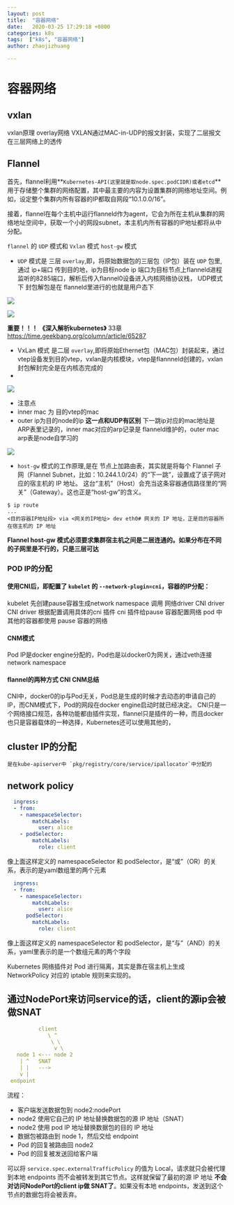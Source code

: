 ```yaml
---
layout: post
title:  "容器网络"
date:   2020-03-25 17:29:18 +0800
categories: k8s
tags:  ["k8s", "容器网络"]
author: zhaojizhuang

---
```


# 容器网络


##  vxlan 

vxlan原理 overlay网络
VXLAN通过MAC-in-UDP的报文封装，实现了二层报文在三层网络上的透传

## Flannel

首先，flannel利用**`Kubernetes-API(这里就是取node.spec.podCIDR)或者etcd`**用于存储整个集群的网络配置，其中最主要的内容为设置集群的网络地址空间。例如，设定整个集群内所有容器的IP都取自网段“10.1.0.0/16”。

接着，flannel在每个主机中运行flanneld作为agent，它会为所在主机从集群的网络地址空间中，获取一个小的网段subnet，本主机内所有容器的IP地址都将从中分配。

`flannel` 的 `UDP` 模式和 `Vxlan` 模式 `host-gw` 模式

- `UDP` 模式是 三层 `overlay`,即，将原始数据包的三层包（IP包）装在 `UDP` 包里,通过 ip+端口 传到目的地，ip为目标node ip 端口为目标节点上flanneld进程监听的8285端口，解析后传入flannel0设备进入内核网络协议栈，
UDP模式下 封包解包是在 flanneld里进行的也就是用户态下

![](https://static001.geekbang.org/resource/image/84/8d/84caa6dc3f9dcdf8b88b56bd2e22138d.png)

![](https://static001.geekbang.org/resource/image/e6/f0/e6827cecb75641d3c8838f2213543cf0.png)

**重要！！！ 《深入解析kubernetes》** 33章  https://time.geekbang.org/column/article/65287

- VxLan 模式 是二层 `overlay`,即将原始Ethernet包（MAC包）封装起来，通过vtep设备发到目的vtep，vxlan是内核模块，vtep是flannneld创建的，vxlan封包解封完全是在内核态完成的
- 

![](https://static001.geekbang.org/resource/image/43/41/43f5ebb001145ecd896fd10fb27c5c41.png)

 - 注意点 
  - inner mac 为 目的vtep的mac
  - outer ip为目的node的ip **这一点和UDP有区别**
下一跳ip对应的mac地址是ARP表里记录的，inner mac对应的arp记录是 flanneld维护的，outer mac arp表是node自学习的

![](https://static001.geekbang.org/resource/image/ce/38/cefe6b99422fba768c53f0093947cd38.png)

- `host-gw` 模式的工作原理,是在 节点上加路由表，其实就是将每个 Flannel 子网（Flannel Subnet，比如：10.244.1.0/24）的“下一跳”，设置成了该子网对应的宿主机的 IP 地址。
这台“主机”（Host）会充当这条容器通信路径里的“网关”（Gateway）。这也正是“host-gw”的含义。

```shell
$ ip route
...
<目的容器IP地址段> via <网关的IP地址> dev eth0# 网关的 IP 地址，正是目的容器所在宿主机的 IP 地址
```

**Flannel host-gw 模式必须要求集群宿主机之间是二层连通的。如果分布在不同的子网里是不行的，只是三层可达**

### POD IP的分配
#### 使用CNI后，即配置了 `kubelet` 的 `--network-plugin=cni`，容器的IP分配：
kubelet 先创建pause容器生成network namespace
调用 网络driver CNI driver
CNI driver 根据配置调用具体的cni 插件
cni 插件给pause 容器配置网络
pod 中其他的容器都使用 pause 容器的网络

#### CNM模式
Pod IP是docker engine分配的，Pod也是以docker0为网关，通过veth连接network namespace
#### flannel的两种方式 CNI CNM总结
CNI中，docker0的ip与Pod无关，Pod总是生成的时候才去动态的申请自己的IP，而CNM模式下，Pod的网段在docker engine启动时就已经决定。
CNI只是一个网络接口规范，各种功能都由插件实现，flannel只是插件的一种，而且docker也只是容器载体的一种选择，Kubernetes还可以使用其他的，

## cluster IP的分配
    是在kube-apiserver中 `pkg/registry/core/service/ipallocator`中分配的
    
    
## network policy 

```yaml
  ingress:
  - from:
    - namespaceSelector:
        matchLabels:
          user: alice
    - podSelector:
        matchLabels:
          role: client
```

像上面这样定义的 namespaceSelector 和 podSelector，是“或”（OR）的关系，表示的是yaml数组里的两个元素

```yaml
  ingress:
  - from:
    - namespaceSelector:
        matchLabels:
          user: alice
      podSelector:
        matchLabels:
          role: client
```

像上面这样定义的 namespaceSelector 和 podSelector，是“与”（AND）的关系，yaml里表示的是一个数组元素的两个字段

Kubernetes 网络插件对 Pod 进行隔离，其实是靠在宿主机上生成 NetworkPolicy 对应的 iptable 规则来实现的。


## 通过NodePort来访问service的话，client的源ip会被做SNAT

```yaml
          client
             \ ^
              \ \
               v \
   node 1 <--- node 2
    | ^   SNAT
    | |   --->
    v |
 endpoint
```

流程：

- 客户端发送数据包到 node2:nodePort
- node2 使用它自己的 IP 地址替换数据包的源 IP 地址（SNAT）
- node2 使用 pod IP 地址替换数据包的目的 IP 地址
- 数据包被路由到 node 1，然后交给 endpoint
- Pod 的回复被路由回 node2
- Pod 的回复被发送回给客户端

可以将 `service.spec.externalTrafficPolicy` 的值为 Local，请求就只会被代理到本地 endpoints 而不会被转发到其它节点。这样就保留了最初的源 IP 地址 **不会对访问NodePort的client ip做 SNAT了**。如果没有本地 endpoints，发送到这个节点的数据包将会被丢弃。